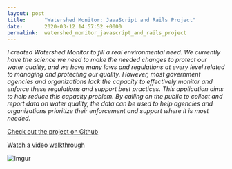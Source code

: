 ```yaml
---
layout: post
title:      "Watershed Monitor: JavaScript and Rails Project"
date:       2020-03-12 14:57:52 +0000
permalink:  watershed_monitor_javascript_and_rails_project
---
```



*I created Watershed Monitor to fill a real environmental need. We currently have the science we need to make the needed changes to protect our water quality, and we have many laws and regulations at every level related to managing and protecting our quality. However, most government agencies and organizations lack the capacity to effectively monitor and enforce these regulations and support best practices. This application aims to help reduce this capacity problem. By calling on the public to collect and report data on water quality, the data can be used to help agencies and organizations prioritize their enforcement and support where it is most needed.*

[Check out the project on Github](https://github.com/jessesbyers/watershed-monitor)

[Watch a video walkthrough](https://drive.google.com/file/d/1LQ7Do3U6YBOZkHgLxWyPjXvE9GQQYANr/view?usp=sharing)

![Imgur](https://i.imgur.com/FpAMQBn.png)

